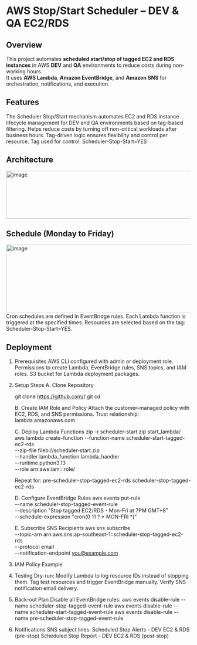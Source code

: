 # AWS Stop/Start Scheduler – DEV & QA EC2/RDS

## Overview
This project automates **scheduled start/stop of tagged EC2 and RDS instances** in AWS **DEV** and **QA** environments to reduce costs during non-working hours.  
It uses **AWS Lambda**, **Amazon EventBridge**, and **Amazon SNS** for orchestration, notifications, and execution.

## Features
The Scheduler Stop/Start mechanism automates EC2 and RDS instance lifecycle management for DEV and QA environments based on tag-based filtering.
Helps reduce costs by turning off non-critical workloads after business hours.
Tag-driven logic ensures flexibility and control per resource.
Tag used for control:
Scheduler-Stop-Start=YES

## Architecture
<img width="656" height="130" alt="image" src="https://github.com/user-attachments/assets/9a335f6a-9600-42be-82ff-f34c0b1f658e" />

## Schedule  (Monday to Friday)
<img width="881" height="187" alt="image" src="https://github.com/user-attachments/assets/ee3ea938-1918-4762-9c80-968907545f88" />  \
Cron schedules are defined in EventBridge rules. 
Each Lambda function is triggered at the specified times.
Resources are selected based on the tag: Scheduler-Stop-Start=YES.

## Deployment
1. Prerequisites
AWS CLI configured with admin or deployment role.
Permissions to create Lambda, EventBridge rules, SNS topics, and IAM roles.
S3 bucket for Lambda deployment packages.

2. Setup Steps
   A. Clone Repository

      git clone https://github.com/<your-org>/<your-repo>.git
      cd <your-repo>

   B. Create IAM Role and Policy
      Attach the customer-managed policy with EC2, RDS, and SNS permissions.
      Trust relationship: lambda.amazonaws.com.

   C. Deploy Lambda Functions
      zip -r scheduler-start.zip start_lambda/
      aws lambda create-function --function-name scheduler-start-tagged-ec2-rds \
    --zip-file fileb://scheduler-start.zip \
    --handler lambda_function.lambda_handler \
    --runtime python3.13 \
    --role arn:aws:iam::<account-id>:role/<lambda-role>

     Repeat for:
       pre-scheduler-stop-tagged-ec2-rds
       scheduler-stop-tagged-ec2-rds

   D. Configure EventBridge Rules
       aws events put-rule \
       --name scheduler-stop-tagged-event-rule \
       --description "Stop tagged EC2/RDS - Mon-Fri at 7PM GMT+8" \
       --schedule-expression "cron(0 11 ? * MON-FRI *)"

   E. Subscribe SNS Recipients
      aws sns subscribe \
      --topic-arn arn:aws:sns:ap-southeast-1:<account-id>:scheduler-stop-tagged-ec2-rds \
      --protocol email \
      --notification-endpoint you@example.com

 4. IAM Policy Example

   
 5. Testing
    Dry-run: Modify Lambda to log resource IDs instead of stopping them.
    Tag test resources and trigger EventBridge manually.
    Verify SNS notification email delivery.

  6. Back-out Plan
       Disable all EventBridge rules:
       aws events disable-rule --name scheduler-stop-tagged-event-rule
       aws events disable-rule --name scheduler-start-tagged-event-rule
       aws events disable-rule --name pre-scheduler-stop-tagged-event-rule

  7. Notifications
      SNS subject lines:
     Scheduled Stop Alerts - DEV EC2 & RDS (pre-stop)
     Scheduled Stop Report - DEV EC2 & RDS (post-stop)

    


